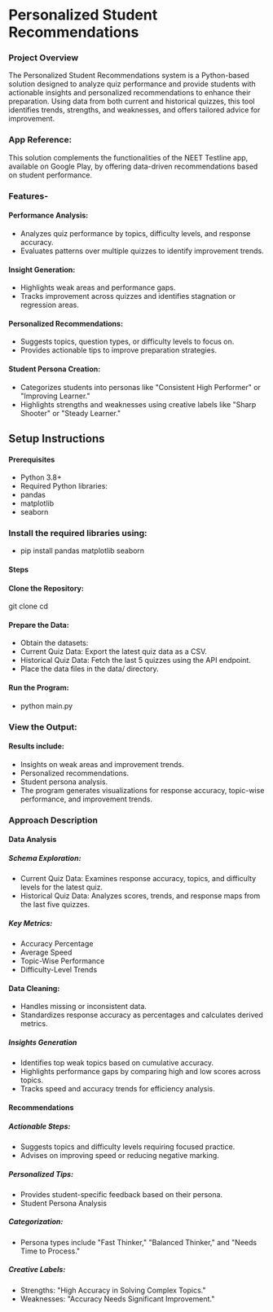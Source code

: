 # Personalized Student Recommendations
### Project Overview
The Personalized Student Recommendations system is a Python-based solution designed to analyze quiz performance and provide students with actionable insights and personalized recommendations to enhance their preparation. Using data from both current and historical quizzes, this tool identifies trends, strengths, and weaknesses, and offers tailored advice for improvement.

### App Reference:
This solution complements the functionalities of the NEET Testline app, available on Google Play, by offering data-driven recommendations based on student performance.

### Features-
#### Performance Analysis:
* Analyzes quiz performance by topics, difficulty levels, and response accuracy. 
* Evaluates patterns over multiple quizzes to identify improvement trends.
#### Insight Generation:
* Highlights weak areas and performance gaps.
* Tracks improvement across quizzes and identifies stagnation or regression areas.
#### Personalized Recommendations:
* Suggests topics, question types, or difficulty levels to focus on.
* Provides actionable tips to improve preparation strategies.
#### Student Persona Creation:
* Categorizes students into personas like "Consistent High Performer" or "Improving Learner."
* Highlights strengths and weaknesses using creative labels like "Sharp Shooter" or "Steady Learner."

## Setup Instructions
#### Prerequisites
* Python 3.8+
* Required Python libraries:
* pandas
* matplotlib
* seaborn
### Install the required libraries using:
* pip install pandas matplotlib seaborn
#### Steps
#### Clone the Repository:
git clone <repository-url>
cd <repository-folder>

#### Prepare the Data:
* Obtain the datasets:
* Current Quiz Data: Export the latest quiz data as a CSV.
* Historical Quiz Data: Fetch the last 5 quizzes using the API endpoint.
* Place the data files in the data/ directory.

#### Run the Program:
* python main.py
  
### View the Output:
#### Results include:
* Insights on weak areas and improvement trends.
* Personalized recommendations.
* Student persona analysis.
* The program generates visualizations for response accuracy, topic-wise performance, and improvement trends.

### Approach Description
#### Data Analysis
##### Schema Exploration:
* Current Quiz Data: Examines response accuracy, topics, and difficulty levels for the latest quiz.
* Historical Quiz Data: Analyzes scores, trends, and response maps from the last five quizzes.
##### Key Metrics:
* Accuracy Percentage
* Average Speed
* Topic-Wise Performance
* Difficulty-Level Trends
#### Data Cleaning:
* Handles missing or inconsistent data.
* Standardizes response accuracy as percentages and calculates derived metrics.
##### Insights Generation
* Identifies top weak topics based on cumulative accuracy.
* Highlights performance gaps by comparing high and low scores across topics.
* Tracks speed and accuracy trends for efficiency analysis.
#### Recommendations
##### Actionable Steps:
* Suggests topics and difficulty levels requiring focused practice.
* Advises on improving speed or reducing negative marking.
##### Personalized Tips:
* Provides student-specific feedback based on their persona.
* Student Persona Analysis
##### Categorization:
* Persona types include "Fast Thinker," "Balanced Thinker," and "Needs Time to Process."
##### Creative Labels:
* Strengths: "High Accuracy in Solving Complex Topics."
* Weaknesses: "Accuracy Needs Significant Improvement."
